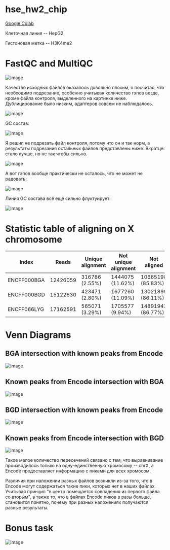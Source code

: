 # hse_hw2_chip

[Google Colab](https://colab.research.google.com/drive/1qnH61N7iZLgjByzsEnZLekWRmTcurRh_?usp=sharing)

Клеточная линия -- HepG2

Гистоновая метка -- H3K4me2

# FastQC and MultiQC

![image](https://user-images.githubusercontent.com/86663451/157294935-c0cc2cde-19ec-40cc-b512-0780068171ed.png)

Качество исходных файлов оказалось довольно плохим, я посчитал, что необходимо подрезание, особенно учитывая количество гэпов везде, кроме файла контроля, выделенного на картинке ниже. Дублицирование было низким, адаптеров совсем не наблюдалось.

![image](https://user-images.githubusercontent.com/86663451/157295005-600767c7-0b8f-45df-bd4c-3d50d1033d05.png)

GC состав:

![image](https://user-images.githubusercontent.com/86663451/157296398-d4f6977d-fa9d-44f4-b695-d9a9e7b94e91.png)


Я решил не подрезать файл контроля, потому что он и так норм, а результаты подрезания остальных файлов представлены ниже. Вкратце: стало лучше, но не так чтобы сильно.

![image](https://user-images.githubusercontent.com/86663451/157295750-328b0827-e74a-4640-abcf-64277312693c.png)

А вот гэпов вообще практически не осталось, что не может не радовать:

![image](https://user-images.githubusercontent.com/86663451/157295883-02c91ad3-9308-4f09-a53e-050540048067.png)

Линия GC состава всё ещё сильно флуктуирует:

![image](https://user-images.githubusercontent.com/86663451/157296537-9c267481-8ecc-4833-8ed7-5c68565e41e3.png)

# Statistic table of aligning on X chromosome

|Index|Reads|Unique alignment|Not unique alignment|Not aligned|
|---|---|---|---|---|
| ENCFF000BGA | 12426059 | 316786 (2.55%) | 1444075 (11.62%) | 10665198 (85.83%) |
| ENCFF000BGD | 15122630 | 423471 (2.80%) | 1677260 (11.09%) | 13021899 (86.11%) |
| ENCFF066LYG | 17162591 | 565071 (3.29%) | 1705577 (9.94%) | 14891943 (86.77%) |


# Venn Diagrams
## BGA intersection with known peaks from Encode
![image](Venn%20Diagrams/BGA1.jpg)

## Known peaks from Encode intersection with BGA
![image](Venn%20Diagrams/BGA2.jpg)

## BGD intersection with known peaks from Encode
![image](Venn%20Diagrams/BGD1.jpg)

## Known peaks from Encode intersection with BGD
![image](Venn%20Diagrams/BGD2.jpg)

Такое малое количество пересечений связано с тем, что выравнивание производилось только на одну-единственную хромосому -- chrX, а Encode предоставляет информацию с пиками для всех хромосом. 

Различия при наложении разных файлов возникли из-за того, что в Encode могут содержаться такие пики, которых нет в наших файлах. Учитывая принцип "в центр помещается совпадения из первого файла со вторым", а также то, что в файлах Encode пиков в разы больше, становится понятно, почему при разных наложениях получаются разные результаты.

# Bonus task

![image](resultBGA(OTY).png)
